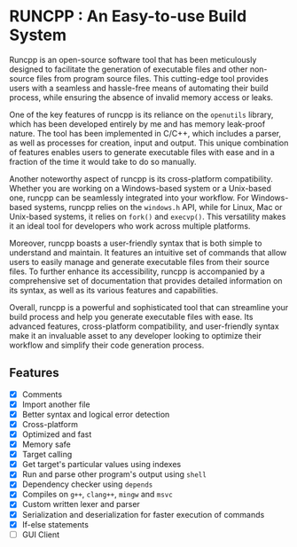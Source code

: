 # RUNCPP : An Easy-to-use Build System

Runcpp is an open-source software tool that has been meticulously designed to facilitate the generation of executable files and other non-source files from program source files. This cutting-edge tool provides users with a seamless and hassle-free means of automating their build process, while ensuring the absence of invalid memory access or leaks.

One of the key features of runcpp is its reliance on the `openutils` library, which has been developed entirely by me and has memory leak-proof nature. The tool has been implemented in C/C++, which includes a parser, as well as processes for creation, input and output. This unique combination of features enables users to generate executable files with ease and in a fraction of the time it would take to do so manually.

Another noteworthy aspect of runcpp is its cross-platform compatibility. Whether you are working on a Windows-based system or a Unix-based one, runcpp can be seamlessly integrated into your workflow. For Windows-based systems, runcpp relies on the `windows.h` API, while for Linux, Mac or Unix-based systems, it relies on `fork()` and `execvp()`. This versatility makes it an ideal tool for developers who work across multiple platforms.

Moreover, runcpp boasts a user-friendly syntax that is both simple to understand and maintain. It features an intuitive set of commands that allow users to easily manage and generate executable files from their source files. To further enhance its accessibility, runcpp is accompanied by a comprehensive set of documentation that provides detailed information on its syntax, as well as its various features and capabilities.

Overall, runcpp is a powerful and sophisticated tool that can streamline your build process and help you generate executable files with ease. Its advanced features, cross-platform compatibility, and user-friendly syntax make it an invaluable asset to any developer looking to optimize their workflow and simplify their code generation process.

## Features
- [X] Comments
- [X] Import another file
- [X] Better syntax and logical error detection
- [X] Cross-platform
- [X] Optimized and fast
- [X] Memory safe
- [X] Target calling
- [X] Get target's particular values using indexes
- [X] Run and parse other program's output using `shell`
- [X] Dependency checker using `depends`
- [X] Compiles on `g++`, `clang++`, `mingw` and `msvc`
- [X] Custom written lexer and parser
- [X] Serialization and deserialization for faster execution of commands
- [X] If-else statements
- [ ] GUI Client

